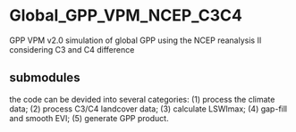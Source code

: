 # Global_GPP_VPM_NCEP_C3C4
GPP VPM v2.0
simulation of global GPP using the NCEP reanalysis II considering C3 and C4 difference

## submodules
the code can be devided into several categories: 
(1) process the climate data; 
(2) process C3/C4 landcover data; 
(3) calculate LSWImax; 
(4) gap-fill and smooth EVI;
(5) generate GPP product.
